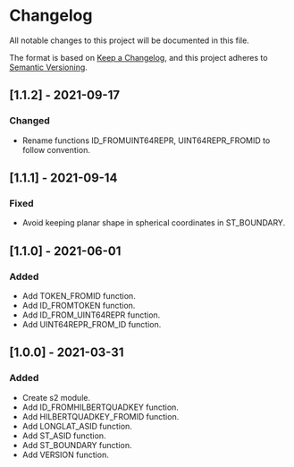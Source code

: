 # Changelog
All notable changes to this project will be documented in this file.

The format is based on [Keep a Changelog](https://keepachangelog.com/en/1.0.0/),
and this project adheres to [Semantic Versioning](https://semver.org/spec/v2.0.0.html).

## [1.1.2] - 2021-09-17

### Changed
- Rename functions ID_FROMUINT64REPR, UINT64REPR_FROMID to follow convention.

## [1.1.1] - 2021-09-14

### Fixed
- Avoid keeping planar shape in spherical coordinates in ST_BOUNDARY.

## [1.1.0] - 2021-06-01

### Added
- Add TOKEN_FROMID function.
- Add ID_FROMTOKEN function.
- Add ID_FROM_UINT64REPR function.
- Add UINT64REPR_FROM_ID function.

## [1.0.0] - 2021-03-31

### Added
- Create s2 module.
- Add ID_FROMHILBERTQUADKEY function.
- Add HILBERTQUADKEY_FROMID function.
- Add LONGLAT_ASID function.
- Add ST_ASID function.
- Add ST_BOUNDARY function.
- Add VERSION function.
